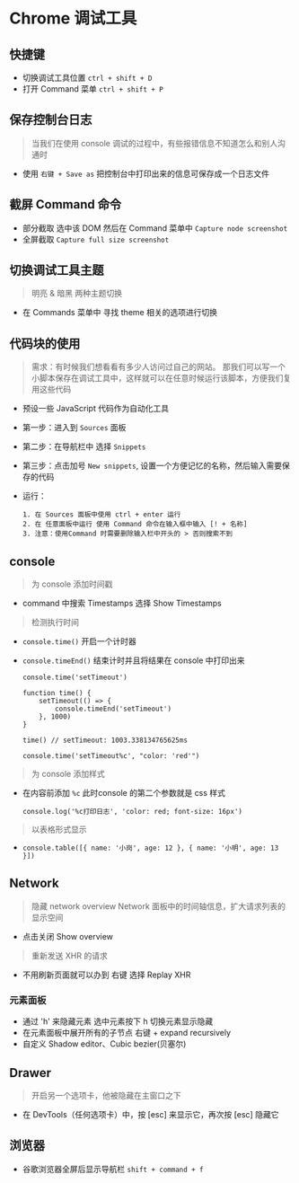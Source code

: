 # Chrome 调试工具

## 快捷键

* 切换调试工具位置 ` ctrl + shift + D `
* 打开 Command 菜单 ` ctrl + shift + P `

## 保存控制台日志

> 当我们在使用 console 调试的过程中，有些报错信息不知道怎么和别人沟通时

* 使用 `右键 + Save as` 把控制台中打印出来的信息可保存成一个日志文件

## 截屏 Command 命令

* 部分截取 选中该 DOM 然后在 Command 菜单中 `Capture node screenshot`
* 全屏截取 `Capture full size screenshot`

## 切换调试工具主题

> 明亮 & 暗黑 两种主题切换

* 在 Commands 菜单中 寻找 theme 相关的选项进行切换

## 代码块的使用

> 需求：有时候我们想看看有多少人访问过自己的网站。 那我们可以写一个小脚本保存在调试工具中，这样就可以在任意时候运行该脚本，方便我们复用这些代码

* 预设一些 JavaScript 代码作为自动化工具
* 第一步：进入到 `Sources` 面板
* 第二步：在导航栏中 选择 `Snippets`
* 第三步：点击加号 `New snippets`, 设置一个方便记忆的名称，然后输入需要保存的代码
* 运行：

	```
	1. 在 Sources 面板中使用 ctrl + enter 运行
	2. 在 任意面板中运行 使用 Command 命令在输入框中输入 [! + 名称]
	3. 注意：使用Command 时需要删除输入栏中开头的 > 否则搜索不到
	```

## console

> 为 console 添加时间戳

* command 中搜索 Timestamps 选择 Show Timestamps

> 检测执行时间

* `console.time()`  开启一个计时器
* `console.timeEnd()`  结束计时并且将结果在 console 中打印出来

	```
	console.time('setTimeout')
	
	function time() {
		setTimeout(() => {
			console.timeEnd('setTimeout')
		}, 1000)
	}
	
	time() // setTimeout: 1003.338134765625ms
	
	console.time('setTimeout%c', "color: 'red'")
	
	```

> 为 console 添加样式

* 在内容前添加 `%c` 此时console 的第二个参数就是 css 样式

	```
	console.log('%c打印日志', 'color: red; font-size: 16px')
	```

> 以表格形式显示

* `console.table([{ name: '小岗', age: 12 }, { name: '小明', age: 13 }])`

## Network

> 隐藏 network overview Network 面板中的时间轴信息，扩大请求列表的显示空间

* 点击关闭 Show overview

> 重新发送 XHR 的请求

* 不用刷新页面就可以办到 右键 选择 Replay XHR

### 元素面板

* 通过 'h' 来隐藏元素 选中元素按下 h 切换元素显示隐藏
* 在元素面板中展开所有的子节点 右键 + expand recursively
* 自定义 Shadow editor、Cubic bezier(贝塞尔) 

## Drawer

> 开启另一个选项卡，他被隐藏在主窗口之下

* 在 DevTools（任何选项卡）中，按 [esc] 来显示它，再次按 [esc] 隐藏它


## 浏览器

* 谷歌浏览器全屏后显示导航栏 `shift + command + f`


